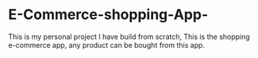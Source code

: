 # E-Commerce-shopping-App-
This is my personal project I have build from scratch, This is the shopping e-commerce app, any product can be bought from this app. 
